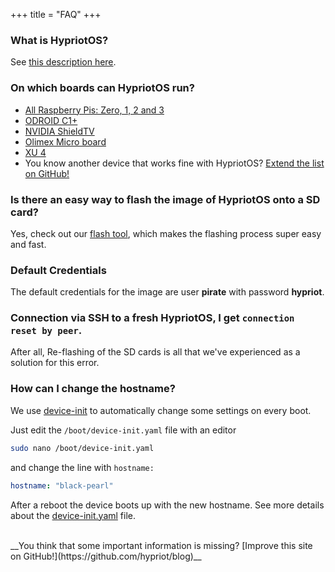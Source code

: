 +++
title = "FAQ"
+++

### What is HypriotOS?
See [this description here](/about#hypriotos:6083a88ee3411b0d17ce02d738f69d47).

### On which boards can HypriotOS run?
- [All Raspberry Pis: Zero, 1, 2 and 3](https://github.com/hypriot/image-builder-rpi)
- [ODROID C1+](https://github.com/hypriot/image-builder-odroid-c1)
- [NVIDIA ShieldTV](https://github.com/hypriot/image-builder-nvidia-shieldtv)
- [Olimex Micro board](/downloads/)
- [XU 4](https://github.com/hypriot/image-builder-odroid-xu4/releases)</br>
- You know another device that works fine with HypriotOS? [Extend the list on GitHub!](https://github.com/hypriot/blog)

### Is there an easy way to flash the image of HypriotOS onto a SD card?
Yes, check out our [flash tool](https://github.com/hypriot/flash), which makes the flashing process super easy and fast.

### Default Credentials
The default credentials for the image are user **pirate** with password **hypriot**.

### Connection via SSH to a fresh HypriotOS, I get `connection reset by peer`.
After all, Re-flashing of the SD cards is all that we've experienced as a solution for this error.

### How can I change the hostname?
We use [device-init](https://github.com/hypriot/device-init) to automatically change some settings on every boot.

Just edit the `/boot/device-init.yaml` file with an editor

```bash
sudo nano /boot/device-init.yaml
```

and change the line with `hostname:`

```yaml
hostname: "black-pearl"
```

After a reboot the device boots up with the new hostname. See more details about the [device-init.yaml](https://github.com/hypriot/device-init#the-bootdevice-inityaml) file.


</br>
__You think that some important information is missing? [Improve this site on GitHub!](https://github.com/hypriot/blog)__
